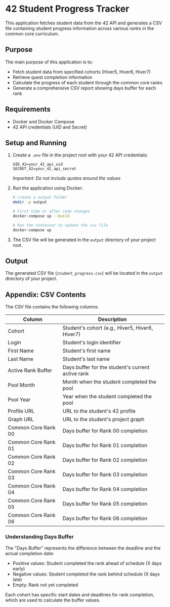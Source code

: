 # 42 Student Progress Tracker

This application fetches student data from the 42 API and generates a CSV file containing student progress information across various ranks in the common core curriculum.

## Purpose

The main purpose of this application is to:
- Fetch student data from specified cohorts (Hiver5, Hiver6, Hiver7)
- Retrieve quest completion information
- Calculate the progress of each student through the common core ranks
- Generate a comprehensive CSV report showing days buffer for each rank

## Requirements

- Docker and Docker Compose
- 42 API credentials (UID and Secret)

## Setup and Running

1. Create a `.env` file in the project root with your 42 API credentials:
   ```
   UID_42=your_42_api_uid
   SECRET_42=your_42_api_secret
   ```
   *Important: Do not include quotes around the values*

2. Run the application using Docker:
   ```bash
   # create a output folder
   mkdir -p output
   
   # First time or after code changes
   docker-compose up --build
   
   # Run the container to update the csv file 
   docker-compose up

   ```

3. The CSV file will be generated in the `output` directory of your project root.

## Output

The generated CSV file (`student_progress.csv`) will be located in the `output` directory of your project.

## Appendix: CSV Contents

The CSV file contains the following columns:

| Column | Description |
|--------|-------------|
| Cohort | Student's cohort (e.g., Hiver5, Hiver6, Hiver7) |
| Login | Student's login identifier |
| First Name | Student's first name |
| Last Name | Student's last name |
| Active Rank Buffer | Days buffer for the student's current active rank |
| Pool Month | Month when the student completed the pool |
| Pool Year | Year when the student completed the pool |
| Profile URL | URL to the student's 42 profile |
| Graph URL | URL to the student's project graph |
| Common Core Rank 00 | Days buffer for Rank 00 completion |
| Common Core Rank 01 | Days buffer for Rank 01 completion |
| Common Core Rank 02 | Days buffer for Rank 02 completion |
| Common Core Rank 03 | Days buffer for Rank 03 completion |
| Common Core Rank 04 | Days buffer for Rank 04 completion |
| Common Core Rank 05 | Days buffer for Rank 05 completion |
| Common Core Rank 06 | Days buffer for Rank 06 completion |

### Understanding Days Buffer

The "Days Buffer" represents the difference between the deadline and the actual completion date:
- Positive values: Student completed the rank ahead of schedule (X days early)
- Negative values: Student completed the rank behind schedule (X days late)
- Empty: Rank not yet completed

Each cohort has specific start dates and deadlines for rank completion, which are used to calculate the buffer values.